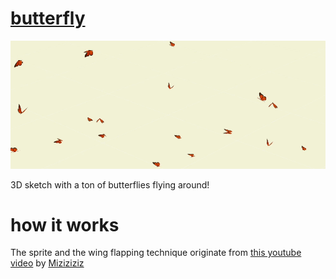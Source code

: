 # [butterfly](https://smrghsh.github.io/butterfly/)

![butterflies floating around in 3D](./butterflies.gif)

3D sketch with a ton of butterflies flying around!

# how it works

The sprite and the wing flapping technique originate from [this youtube video](https://www.youtube.com/watch?v=-4hlSoiR9sc&ab_channel=Miziziziz) by [Miziziziz](https://github.com/Miziziziz)

<!-- TODO -->
<!-- Flight path indicator -->